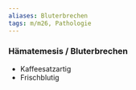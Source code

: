 ```yaml
---
aliases: Bluterbrechen
tags: m/m26, Pathologie
---
```

### Hämatemesis / Bluterbrechen
- Kaffeesatzartig
- Frischblutig